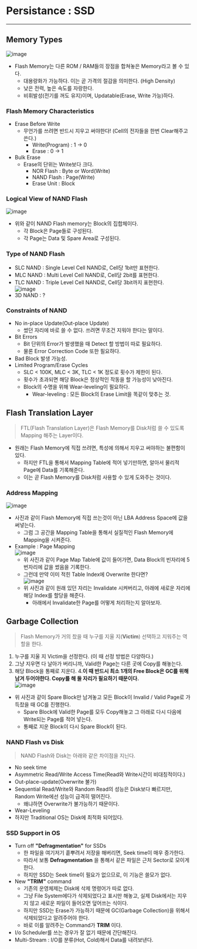 # Persistance : SSD
---
## Memory Types  
![image](https://user-images.githubusercontent.com/71700079/170268482-337509da-2a72-4e67-ab38-d2393cc8c506.png)  
- Flash Memory는 다른 ROM / RAM들의 장점을 합쳐놓은 Memory라고 볼 수 있다.
  - 대용량화가 가능하다. 이는 곧 가격의 절감을 의미한다. (High Density)
  - 낮은 전력, 높은 속도를 자랑한다.
  - 비휘발성(전기를 꺼도 유지)이며, Updatable(Erase, Write 가능)하다.

### Flash Memory Characteristics
- Erase Before Write
  - 무언가를 쓰려면 반드시 지우고 써야한다! (Cell의 전자들을 한번 Clear해주고 쓴다.)
    - Write(Program) : 1 -> 0
    - Erase : 0 -> 1
- Bulk Erase
  - Erase의 단위는 Write보다 크다.
    - NOR Flash : Byte or Word(Write)
    - NAND Flash : Page(Write)
    - Erase Unit : Block

### Logical View of NAND Flash  
![image](https://user-images.githubusercontent.com/71700079/170269108-fa54a9be-bc1a-4a38-a152-d2d1ca36f3fd.png)  
- 위와 같이 NAND Flash memory는 Block의 집합체이다.
  - 각 Block은 Page들로 구성된다.
  - 각 Page는 Data 및 Spare Area로 구성된다.

### Type of NAND Flash
- SLC NAND : Single Level Cell NAND로, Cell당 1bit만 표현한다.
- MLC NAND : Multi Level Cell NAND로, Cell당 2bit를 표현한다.
- TLC NAND : Triple Level Cell NAND로, Cell당 3bit까지 표현한다.  
![image](https://user-images.githubusercontent.com/71700079/170269612-59d72005-9a88-4eb7-85fb-39e5b987f341.png)  
- 3D NAND : ?

### Constraints of NAND
- No in-place Update(Out-place Update)
  - 썼던 자리에 바로 쓸 수 없다. 쓰려면 무조건 지워야 한다는 말이다.
- Bit Errors
  - Bit 단위의 Error가 발생했을 때 Detect 할 방법이 따로 필요하다.
  - 물론 Error Correction Code 또한 필요하다.
- Bad Block 발생 가능성.
- Limited Program/Erase Cycles
  - SLC < 100K, MLC < 3K, TLC < 1K 정도로 횟수가 제한이 된다.
  - 횟수가 초과되면 해당 Block은 정상적인 작동을 할 가능성이 낮아진다.
  - Block의 수명을 위해 Wear-leveling이 필요하다.
    - Wear-leveling : 모든 Block의 Erase Limit을 똑같이 맞추는 것.

## Flash Translation Layer
> FTL(Flash Translation Layer)은 Flash Memory를 Disk처럼 쓸 수 있도록 Mapping 해주는 Layer이다.  
- 원래는 Flash Memory에 직접 쓰려면, 특성에 의해서 지우고 써야하는 불편함이 있다.
  - 하지만 FTL을 통해서 Mapping Table에 적어 넣기만하면, 알아서 물리적 Page에 Data를 기록해준다.
  - 이는 곧 Flash Memory를 Disk처럼 사용할 수 있게 도와주는 것이다. 

### Address Mapping  
![image](https://user-images.githubusercontent.com/71700079/170276126-451326bf-407d-4bbb-b3b8-7f29a1e3bf91.png)  
- 사진과 같이 Flash Memory에 직접 쓰는것이 아닌 LBA Address Space에 값을 써넣는다.
  - 그럼 그 공간을 Mapping Table을 통해서 실질적인 Flash Memory에 Mapping을 시켜준다.
- Example : Page Mapping  
![image](https://user-images.githubusercontent.com/71700079/170276866-163011a1-7c82-4735-a3b0-8e1441b65512.png)  
  - 위 사진과 같이 Page Map Table에 값이 들어가면, Data Block의 빈자리에 5번자리에 값을 썼음을 기록한다.
  - 그런데 만약 이미 적힌 Table Index에 Overwrite 한다면?  
![image](https://user-images.githubusercontent.com/71700079/170277050-1af60e77-8240-4b1d-87e0-533cfbb3ff8e.png)  
  - 위 사진과 같이 원래 있던 자리는 Invalidate 시켜버리고, 아래에 새로운 자리에 해당 Index를 할당을 해준다.
    - 아래에서 Invalidate한 Page를 어떻게 처리하는지 알아보자.

## Garbage Collection
> Flash Memory가 거의 찼을 때 누구를 지울 지(__Victim__) 선택하고 지워주는 역할을 한다.  
1. 누구를 지울 지 Victim을 선정한다. (이 때 선정 방법은 다양하다.)
2. 그냥 지우면 다 날아가 버리니까, Valid한 Page는 다른 곳에 Copy를 해놓는다.
3. 해당 Block을 통째로 지운다.
4.__이 때 반드시 최소 1개의 Free Block은 GC를 위해 남겨 두어야한다. Copy를 해 둘 자리가 필요하기 때문이다.__  
![image](https://user-images.githubusercontent.com/71700079/170278601-f50f4bd9-0811-4526-b947-854e59d93326.png)  
- 위 사진과 같이 Spare Block만 남겨놓고 모든 Block이 Invalid / Valid Page로 가득찼을 때 GC를 진행한다.
  - Spare Block에 Valid한 Page를 모두 Copy해놓고 그 아래로 다시 다음에 Write되는 Page를 적어 넣는다.
  - 통째로 지운 Block이 다시 Spare Block이 된다.

### NAND Flash vs Disk
> NAND Flash와 Disk는 아래와 같은 차이점을 지닌다.  
- No seek time
- Asymmetric Read/Write Access Time(Read와 Write시간이 비대칭적이다.)
- Out-place-update(Overwrite 불가)
- Sequential Read/Write와 Random Read의 성능은 Disk보다 빠르지만, Random Write에선 성능이 급격히 떨어진다.
  - 왜냐하면 Overwrite가 불가능하기 때문이다.
- Wear-Leveling
- 하지만 Traditional OS는 Disk에 최적화 되어있다.

### SSD Support in OS
- Turn off __"Defragmentation"__ for SSDs
  - 한 파일을 여기저기 흩뿌려서 저장을 해버리면, Seek time이 매우 증가한다.
  - 따라서 보통 __Defragmentation__ 을 통해서 같은 파일은 근처 Sector로 모이게 한다.
  - 하지만 SSD는 Seek time이 필요가 없으므로, 이 기능은 쓸모가 없다.
- New __"TRIM"__ command
  - 기존의 운영체제는 Disk에 삭제 명령어가 따로 없다.
  - 그냥 File System에다가 삭제되었다고 표시만 해놓고, 실제 Disk에서는 지우지 않고 새로운 파일이 들어오면 덮어쓰는 식이다.
  - 하지만 SSD는 Erase가 가능하기 때문에 GC(Garbage Collection)을 위해서 삭제되었다고 알려주어야 한다.
  - 바로 이를 알려주는 Command가 __TRIM__  이다.
- I/o Scheduler를 쓰는 경우가 잘 없기 때문에 간단해진다.
- Multi-Stream : I/O를 분류(Hot, Cold)해서 Data를 내려보낸다.
